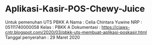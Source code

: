 # Aplikasi-Kasir-POS-Chewy-Juice

Untuk pemenuhan UTS PBKK A
Nama : Celia Chintara Yuwine
NRP : 05111740000058
Kelas : PBKK A
Dokumentasi : https://ciaws-cntr.blogspot.com/2020/03/pbkk-uts-membuat-aplikasi-poskasir.html
Tanggal penyerahan : 29 Maret 2020
